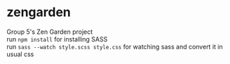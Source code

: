 # zengarden
Group 5's Zen Garden project  
run <code>npm install</code> for installing SASS  
run <code>sass --watch style.scss style.css</code> for watching sass and convert it in usual css  
